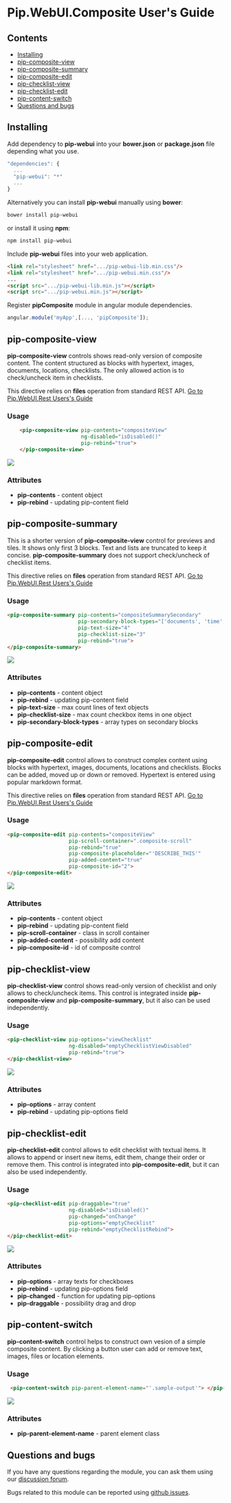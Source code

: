 # Pip.WebUI.Composite User's Guide

## <a name="contents"></a> Contents
- [Installing](#install)
- [pip-composite-view](#composite_view)
- [pip-composite-summary](#composite_summary)
- [pip-composite-edit](#composite_edit)
- [pip-checklist-view](#checklist_view)
- [pip-checklist-edit](#checklist_edit)
- [pip-content-switch](#content_switch)
- [Questions and bugs](#issues)


## <a name="install"></a> Installing

Add dependency to **pip-webui** into your **bower.json** or **package.json** file depending what you use.
```javascript
"dependencies": {
  ...
  "pip-webui": "*"
  ...
}
```

Alternatively you can install **pip-webui** manually using **bower**:
```bash
bower install pip-webui
```

or install it using **npm**:
```bash
npm install pip-webui
```

Include **pip-webui** files into your web application.
```html
<link rel="stylesheet" href=".../pip-webui-lib.min.css"/>
<link rel="stylesheet" href=".../pip-webui.min.css"/>
...
<script src=".../pip-webui-lib.min.js"></script>
<script src=".../pip-webui.min.js"></script>
```

Register **pipComposite** module in angular module dependencies.
```javascript
angular.module('myApp',[..., 'pipComposite']);
```

## <a name="composite_view"></a> pip-composite-view

**pip-composite-view** controls shows read-only version of composite content. The content structured as blocks with hypertext, images, documents, locations, checklists. The only allowed action is to check/uncheck item in checklists.

This directive relies on **files** operation from standard REST API.
[Go to Pip.WebUI.Rest Users's Guide](https://github.com/pip-webui/pip-webui-rest/blob/master/doc/UsersGuide.md)

### Usage
```html
    <pip-composite-view pip-contents="compositeView"
                        ng-disabled="isDisabled()"
                        pip-rebind="true">
    </pip-composite-view>
```

<img src="images/img-composite-view.png"/>

### Attributes
* **pip-contents** - content object 
* **pip-rebind** - updating pip-content field


## <a name="composite_summary"></a> pip-composite-summary

This is a shorter version of **pip-composite-view** control for previews and tiles. It shows only first 3 blocks. Text and lists are truncated to keep it concise. **pip-composite-summary** does not support check/uncheck of checklist items.

This directive relies on **files** operation from standard REST API.
[Go to Pip.WebUI.Rest Users's Guide](https://github.com/pip-webui/pip-webui-rest/blob/master/doc/UsersGuide.md)

### Usage
```html
<pip-composite-summary pip-contents="compositeSummarySecondary"
                       pip-secondary-block-types="['documents', 'time', 'location']"
                       pip-text-size="4"
                       pip-checklist-size="3"
                       pip-rebind="true">
</pip-composite-summary>
```

<img src="images/img-composite-summary.png"/>

### Attributes
* **pip-contents** - content object 
* **pip-rebind** - updating pip-content field
* **pip-text-size** - max count lines of text objects 
* **pip-checklist-size** - max count checkbox items in one object 
* **pip-secondary-block-types** - array types on secondary blocks


## <a name="composite_edit"></a> pip-composite-edit

**pip-composite-edit** control allows to construct complex content using blocks with hypertext, images, documents, locations and checklists. Blocks can be added, moved up or down or removed. Hypertext is entered using popular markdown format.

This directive relies on **files** operation from standard REST API.
[Go to Pip.WebUI.Rest Users's Guide](https://github.com/pip-webui/pip-webui-rest/blob/master/doc/UsersGuide.md)

### Usage
```html
<pip-composite-edit pip-contents="compositeView"
                    pip-scroll-container=".composite-scroll"
                    pip-rebind="true"
                    pip-composite-placeholder="'DESCRIBE_THIS'"
                    pip-added-content="true"
                    pip-composite-id="2">
</pip-composite-edit>
```

<img src="images/img-composite-filled.png"/>

### Attributes
* **pip-contents** - content object 
* **pip-rebind** - updating pip-content field
* **pip-scroll-container** - class in scroll container
* **pip-added-content** - possibility add content 
* **pip-composite-id** - id of composite control


## <a name="checklist_view"></a> pip-checklist-view

**pip-checklist-view** control shows read-only version of checklist and only allows to check/uncheck items. This control is integrated inside **pip-composite-view** and **pip-composite-summary**, but it also can be used independently.

### Usage
```html
<pip-checklist-view pip-options="viewChecklist"
                    ng-disabled="emptyChecklistViewDisabled"
                    pip-rebind="true">
</pip-checklist-view>

```

<img src="images/img-checklist-view.png"/>

### Attributes
* **pip-options** - array content 
* **pip-rebind** - updating pip-options field

## <a name="checklist_edit"></a> pip-checklist-edit

**pip-checklist-edit** control allows to edit checklist with textual items. It allows to append or insert new items, edit them, change their order or remove them. This control is integrated into **pip-composite-edit**, but it can also be used independently.

### Usage
```html
<pip-checklist-edit pip-draggable="true"
                    ng-disabled="isDisabled()"
                    pip-changed="onChange"
                    pip-options="emptyChecklist"
                    pip-rebind="emptyChecklistRebind">
</pip-checklist-edit>
```

<img src="images/img-checklist-edit.png"/>

### Attributes
* **pip-options** - array texts for checkboxes  
* **pip-rebind** - updating pip-options field
* **pip-changed** - function for updating pip-options 
* **pip-draggable** - possibility drag and drop

## <a name="content_switch"></a> pip-content-switch

**pip-content-switch** control helps to construct own vesion of a simple composite content. By clicking a button user can add or remove text, images, files or location elements.

### Usage
```html
 <pip-content-switch pip-parent-element-name="'.sample-output'"> </pip-content-switch>
```

<img src="images/img-composite-switch.png"/>

### Attributes
* **pip-parent-element-name** - parent element class

## <a name="issues"></a> Questions and bugs

If you have any questions regarding the module, you can ask them using our 
[discussion forum](https://groups.google.com/forum/#!forum/pip-webui).

Bugs related to this module can be reported using [github issues](https://github.com/pip-webui/pip-webui-composite/issues).
